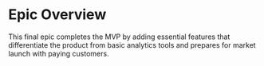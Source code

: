 # Epic Overview

This final epic completes the MVP by adding essential features that differentiate the product from basic analytics tools and prepares for market launch with paying customers.
